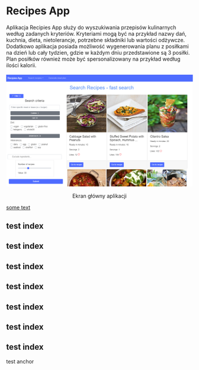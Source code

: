 # Recipes App
Aplikacja Recipies App służy do wyszukiwania przepisów kulinarnych według zadanych kryteriów. Kryteriami mogą być na przykład nazwy dań, kuchnia, dieta, nietolerancje, potrzebne składniki lub wartości odżywcze.
<br>
Dodatkowo aplikacja posiada możliwość wygenerowania planu z posiłkami na dzień lub cały tydzien, gdzie w każdym dniu przedstawione są 3 posiłki. Plan posiłków również może być spersonalizowany na przykład według ilości kalorii.
<br>
<br>
<img src="main_screen.png" alt="drawing" width="1000rem"/>
<div align="center">Ekran główny aplikacji</div>


[some text](#anchor)


## test index
## test index
## test index
## test index
## test index
## test index
## test index














<a name="anchor"></a>test anchor